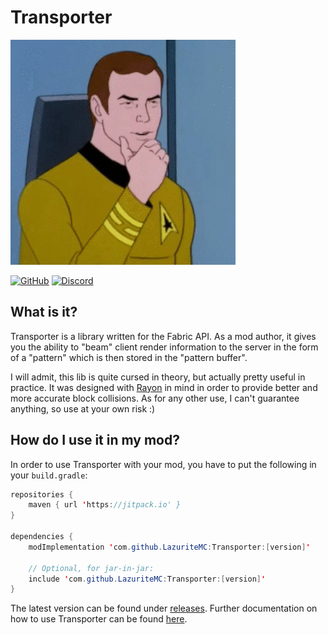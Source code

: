 # Transporter

![](https://github.com/LazuriteMC/Transporter/blob/main/src/main/resources/assets/transporter/transporter.png?raw=true)

[![GitHub](https://img.shields.io/github/license/LazuriteMC/Rayon?color=A31F34&label=License&labelColor=8A8B8C)](https://github.com/LazuriteMC/Transporter/blob/main/LICENSE)
[![Discord](https://img.shields.io/discord/719662192601071747?color=7289DA&label=Discord&labelColor=2C2F33&logo=Discord)](https://discord.gg/NNPPHN7b3P)

## What is it?
Transporter is a library written for the Fabric API. As a mod author, it gives you the ability to "beam" client render information to the
server in the form of a "pattern" which is then stored in the "pattern buffer".

I will admit, this lib is quite cursed in theory, but actually pretty useful in practice. It was designed with [Rayon](https://github.com/lazuritemc/rayon)
in mind in order to provide better and more accurate block collisions. As for any other use, I can't guarantee anything, so use at your own risk :)

## How do I use it in my mod?
In order to use Transporter with your mod, you have to put the following in your `build.gradle`:
```java
repositories {
    maven { url 'https://jitpack.io' }
}
        
dependencies {
    modImplementation 'com.github.LazuriteMC:Transporter:[version]'
        
    // Optional, for jar-in-jar:
    include 'com.github.LazuriteMC:Transporter:[version]'
}
```
The latest version can be found under [releases](https://github.com/lazuritemc/transporter/releases). Further documentation on 
how to use Transporter can be found [here](https://docs.lazurite.dev/).